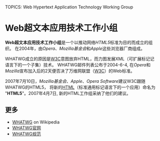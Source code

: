 TOPICS: Web Hypertext Application Technology Working Group

# Web超文本应用技术工作小组

**Web超文本应用技术工作小组**是一个以推动网络*HTML5*标准为目的而成立的组织。
在2004年，由*Opera*、*Mozilla基金会*和*Apple*这些浏览器厂商组成。

WHATWG成立的原因是[W3C](/zh-hans/glossary/World_Wide_Web_Consortium)意图放弃HTML，而力图发展XML（可扩展标记记语言下的一个子集）技术。
WHATWG邮件列表公布于2004-6-4, 在*Opera*和*Mozilla*宣布加入后的2天便否决了万维网联盟（[W3C](/zh-hans/glossary/World_Wide_Web_Consortium)）的Web标准。

2007年7月10日，*Mozilla基金会*、*Apple*、*Opera Software*建议W3C跟随WHATWG的HTML5，
将新的[HTML](/en/glossary/HyperText_Markup_Language)（标准通用标记语言下的一个应用）命名为
"**HTML5**"。2007年4月7日, 新的HTML工作组采纳了他们的建议。

## 更多

- [WHATWG](https://en.wikipedia.org/wiki/WHATWG) on Wikipedia
- [WHATWG官网](https://whatwg.org/)
- [WHATWG规范](https://spec.whatwg.org/)
